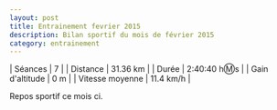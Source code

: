 ```yaml
---
layout: post
title: Entrainement fevrier 2015
description: Bilan sportif du mois de février 2015
category: entrainement
---
```


| Séances          | 7              |
| Distance         | 31.36 km       |
| Durée            | 2:40:40 h:m:s  |
| Gain d'altitude  | 0 m           |
| Vitesse moyenne  | 11.4 km/h      |

Repos sportif ce mois ci.
